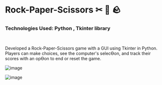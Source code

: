 
<h1>Rock-Paper-Scissors ✂ 📜 🪨</h1>
<h3>Technologies Used: Python , Tkinter library</h3>
</br>
<p>Developed a Rock-Paper-Scissors game with a GUI using Tkinter in Python. Players can make 
choices, see the computer's selecƟon, and track their scores with an opƟon to end or reset the 
game. </p>

![image](https://github.com/YMahajan26/Projects/assets/140734454/f1c9f775-f15c-4823-b448-33130cc86a5c)

![image](https://github.com/YMahajan26/Projects/assets/140734454/21637812-490c-4b6f-a70c-c42a5806d1b1)


